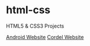 # html-css
 HTML5 & CSS3 Projects

<a href="https://josiasgneto.github.io/html-css/Website-Android/android.html">Android Website</a>
<a href="https://josiasgneto.github.io/html-css/Website-Cordel/index.html">Cordel Website</a>
